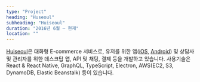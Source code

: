 ```yaml
---
type: "Project"
heading: "Huseoul"
subheading: "Huiseoul"
duration: "2016년 6월 – 현재"
location: ""
---
```


[Huiseoul](http://www.huiseoul.com/)은 대화형 E-commerce 서비스로, 유저를 위한 앱([iOS](https://itunes.apple.com/app/id1127150360), [Android](https://play.google.com/store/apps/details?id=com.hsmobile)) 및 상담사 및 관리자를 위한 데스크탑 앱, API 및 채팅, 결제 등을 개발하고 있습니다. 사용기술은 React & React Native, GraphQL, TypeScript, Electron, AWS(EC2, S3, DynamoDB, Elastic Beanstalk) 등이 있습니다.
